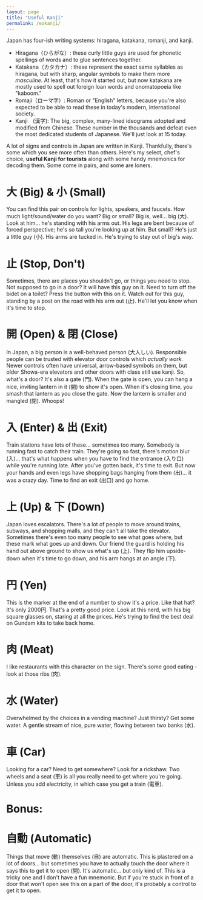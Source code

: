 ```yaml
---
layout: page
title: "Useful Kanji"
permalink: /ezkanji/
---
```


Japan has four-ish writing systems: hiragana, katakana, romanji, and kanji. 

- Hiragana（ひらがな）: these curly little guys are used for phonetic spellings of words and to glue sentences together.
- Katakana（カタカナ）: these represent the exact same syllables as hiragana, but with sharp, angular symbols to make them more *masculine*. At least, that's how it started out, but now katakana are mostly used to spell out foreign loan words and onomatopoeia like "kaboom." 
- Romaji（ローマ字）: Roman or "English" letters, because you're also expected to be able to read these in today's modern, international society. 
- Kanji　(漢字): The big, complex, many-lined ideograms adopted and modified from Chinese. These number in the thousands and defeat even the most dedicated students of Japanese. We'll just look at 15 today.

A lot of signs and controls in Japan are written in Kanji. Thankfully, there's some which you see more often than others. Here's my select, chef's choice, **useful Kanji for tourists** along with some handy mnemonics for decoding them. Some come in pairs, and some are loners. 

# 大 (Big) & 小 (Small)

You can find this pair on controls for lights, speakers, and faucets. How much light/sound/water do you want? Big or small? Big is, well... big (大). Look at him... he's standing with his arms out. His legs are bent because of forced perspective; he's so tall you're looking up at him. But small? He's just a little guy (小). His arms are tucked in. He's trying to stay out of big's way. 

# 止 (Stop, Don't)

Sometimes, there are places you shouldn't go, or things you need to stop. Not supposed to go in a door? It will have this guy on it. Need to turn off the bidet on a toilet? Press the button with this on it. Watch out for this guy, standing by a post on the road with his arm out (止). He'll let you know when it's time to stop. 

# 開 (Open) & 閉 (Close)

In Japan, a big person is a well-behaved person (大人しい). Responsible people can be trusted with elevator door controls which *actually work*. Newer controls often have universal, arrow-based symbols on them, but older Showa-era elevators and other doors with class still use kanji. So, what's a door? It's also a gate (門). When the gate is open, you can hang a nice, inviting lantern in it (開) to show it's open. When it's closing time, you smash that lantern as you close the gate. Now the lantern is smaller and mangled (閉). Whoops!

# 入 (Enter) & 出 (Exit)

Train stations have lots of these... sometimes too many. Somebody is running fast to catch their train. They're going so fast, there's motion blur (入)... that's what happens when you have to find the entrance (入り口) while you're running late. After you've gotten back, it's time to exit. But now your hands and even legs have shopping bags hanging from them (出)... it was a crazy day. Time to find an exit (出口) and go home. 

# 上 (Up) & 下 (Down)

Japan loves escalators. There's a lot of people to move around trains, subways, and shopping malls, and they can't all take the elevator. Sometimes there's even too many people to see what goes where, but these mark what goes up and down. Our friend the guard is holding his hand out above ground to show us what's up (上). They flip him upside-down when it's time to go down, and his arm hangs at an angle (下). 

# 円 (Yen)

This is the marker at the end of a number to show it's a price. Like that hat? It's only 2000円. That's a pretty good price. Look at this nerd, with his big square glasses on, staring at all the prices. He's trying to find the best deal on Gundam kits to take back home. 

# 肉 (Meat)

I like restaurants with this character on the sign. There's some good eating - look at those ribs (肉). 

# 水 (Water)

Overwhelmed by the choices in a vending machine? Just thirsty? Get some water. A gentle stream of nice, pure water, flowing between two banks (水). 

# 車 (Car)

Looking for a car? Need to get somewhere? Look for a rickshaw. Two wheels and a seat (車) is all you really need to get where you're going. Unless you add electricity, in which case you get a train (電車). 

# Bonus:

# 自動 (Automatic)

Things that move (動) themselves (自) are automatic. This is plastered on a lot of doors... but sometimes you have to actually touch the door where it says this to get it to open (開). It's automatic... but only kind of. This is a tricky one and I don't have a fun mnemonic. But if you're stuck in front of a door that won't open see this on a part of the door, it's probably a control to get it to open. 